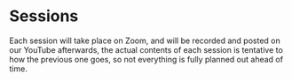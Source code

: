 # Sessions

Each session will take place on Zoom, and will be recorded and posted on our YouTube afterwards, the actual contents of each session is tentative to how the previous one goes, so not everything is fully planned out ahead of time.
